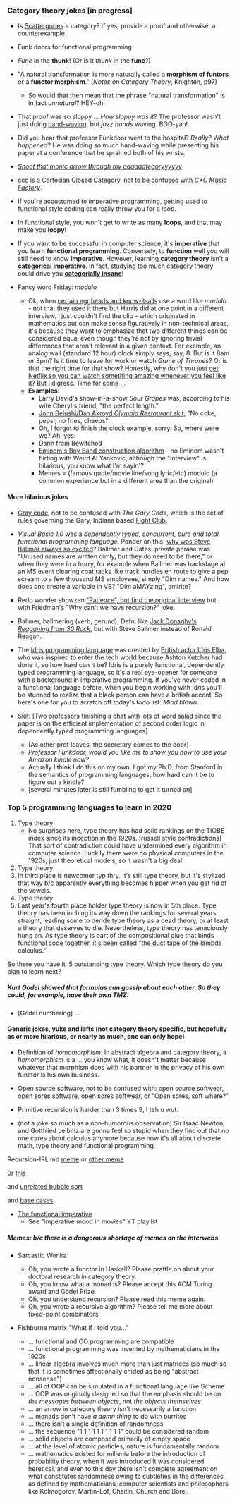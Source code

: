 ### Category theory jokes [in progress]

- Is [Scattergories](https://en.wikipedia.org/wiki/Scattergories) a category? If yes, provide a proof and otherwise, a counterexample. 

- Funk doors for functional programming

- _Func_ in the __thunk__! (Or is it _thunk_ in the __func__?)

- "A natural transformation is more naturally called a __morphism of funtors__ or a __functor morphism__." (_Notes on Category Theory_, Knighten, p97)
	- So would that then mean that the phrase "natural transformation" is in fact _unnatural_? HEY-oh!
	
- That proof was so sloppy ...
_How sloppy was it?_
The professor wasn't just doing [hand-waving](https://en.wikipedia.org/wiki/Hand-waving), but _jazz hands_ waving. BOO-yah!

- Did you hear that professor Funkdoor went to the hospital?
_Really? What happened?_
He was doing so much hand-waving while presenting his paper at a conference that he sprained both of his wrists. 

- _[Shoot that monic arrow through my caaaaategoryyyyyy](https://www.youtube.com/watch?v=a70yJwgQtzo)_

- ccc is a Cartesian Closed Category, not to be confused with _[C+C Music Factory](https://www.youtube.com/watch?v=LaTGrV58wec)_.

- If you're accustomed to imperative programming, getting used to  functional style coding can really throw you for a _loop_.

- In functional style, you won't get to write as many __loops__, and that may make you __loopy__!

- If you want to be successful in computer science, it's __imperative__ that you learn __functional programming__. Conversely, to __function__ well you will still need to know __imperative__. However, learning __category theory__ isn't a [__categorical imperative__](https://en.wikipedia.org/wiki/Categorical_imperative). In fact, studying too much category theory could drive you [__categorially insane__](https://www.youtube.com/watch?v=RijB8wnJCN0)!

- Fancy word Friday: _modulo_
	- Ok, when [certain eggheads and know-it-alls](https://www.youtube.com/watch?v=cTjHf77FqTI) use a word like _modulo_ - not that they used it there but Harris did at one point in a different interview, I just couldn't find the clip - which originated in mathematics but can make sense figuratively in non-technical areas, it's because they want to emphasize that two different things can be considered equal even though they're not by ignoring trivial differences that aren't relevant in a given context. For example, an analog wall (standard 12 hour) clock simply says, say, 8. But is it 8am or 8pm? Is it time to leave for work or watch _Game of Thrones_? Or is that the right time for that show? Honestly, why don't you just [get Netflix so you can watch something amazing whenever you feel like it](https://www.netflix.com/title/80095815)? But I digress. Time for some ...
	- __Examples__:
		- Larry David's show-in-a-show _Sour Grapes_ was, according to his wife Cheryl's friend, "the perfect length."
		- [John Belushi/Dan Akroyd _Olympia Restaurant_ skit](https://www.youtube.com/watch?v=puJePACBoIo), "No coke, pepsi; no fries, cheeps"
		- Oh, I forgot to finish the clock example, sorry. So, where were we? Ah, yes: 
		- Darin from Bewitched
		- [Eminem's Boy Band construction algorithm](https://www.youtube.com/watch?v=0QOya9-lwQk&feature=youtu.be&t=9m40s) - no Eminem wasn't flirting with Weird Al Yankovic, although the "interview" is hilarious, you know what I'm sayin'?
		- Memes = (famous quote/movie line/song lyric/etc) modulo (a common experience but in a different area than the original)

#### More hilarious jokes
- [Gray code](https://en.wikipedia.org/wiki/Gray_code), not to be confused with _The Gary Code_, which is the set of rules governing the Gary, Indiana based [Fight Club](https://en.wikipedia.org/wiki/Fight_Club).

- _Visual Basic 1.0_ was a _dependently typed, concurrent, pure and total functional programming language_. Ponder on this: [why was Steve Ballmer always so excited](https://www.youtube.com/watch?v=I14b-C67EXY)? Ballmer and Gates' private phrase was "Unused names are written dimly, but they do need to be there," or when they were in a hurry, for example when Ballmer was backstage at an MS event clearing coat racks like track hurdles en route to give a pep scream to a few thousand MS employees, simply "Dim names." And how does one create a variable in VB? "Dim aMAYzing", amirite? 

- Redo wonder showzen ["Patience", but find the original interview](https://www.youtube.com/watch?v=sltSm5mUniw) but with Friedman's "Why can't we have recursion?" joke. 

- Ballmer, ballmering (verb, gerund), Defn: like [Jack Donaghy's _Reaganing_ from _30 Rock_](https://www.youtube.com/results?search_query=30+rock+reaganing), but with Steve Ballmer instead of Ronald Reagan.

- The [Idris programming language](https://en.wikipedia.org/wiki/Idris_(programming_language)) was created by [British actor Idris Elba](https://en.wikipedia.org/wiki/Idris_Elba), who was inspired to enter the tech world because Ashton Kutcher had done it, so how hard can it be? Idris is a purely functional, dependently typed programming language, so it's a real eye-opener for someone with a background in imperative programming. If you've never coded in a functional language before, when you begin working with Idris you'll be stunned to realize that a black person can have a british accent. So here's one for you to scratch off today's todo list: _Mind blown_.

- Skit: [Two professors finishing a chat with lots of word salad since the paper is on the efficient implementation of second order logic in dependently typed programming languages]
	- [As other prof leaves, the secretary comes to the door] 
	- _Professor Funkdoor, would you like me to show you how to use your Amazon kindle now?_
	- Actually I think I do this on my own. I got my Ph.D. from Stanford in the semantics of programming languages, how hard can it be to figure out a kindle?
	- [several minutes later is still fumbling to get it turned on]
	
	
### Top 5 programming languages to learn in 2020
1. Type theory
	- No surprises here, type theory has had solid rankings on the TIOBE index since its inception in the 1920s. [russell style contradictions] That sort of contradiction could have undermined every algorithm in computer science. Luckily there were no physical computers in the 1920s, just theoretical models, so it wasn't a big deal. 
2. Type theory
3. In third place is newcomer typ thry. It's still type theory, but it's stylized that way b/c apparently everything becomes hipper when you get rid of the vowels.
4. Type theory
5. Last year's fourth place holder type theory is now in 5th place. Type theory has been inching its way down the rankings for several years straight, leading some to deride type theory as a dead theory, or at least a theory that deserves to die. Nevertheless, type theory has tenaciously hung on. As type theory is part of the compositional glue that binds functional code together, it's been called "the duct tape of the lambda calculus."

So there you have it, 5 outstanding type theory. Which type theory do you plan to learn next?
 
##### Kurt Godel showed that formulas can gossip about each other. So they could, for example, have their own TMZ. 
- [Godel numbering] ...


#### Generic jokes, yuks and laffs (not category theory specific, but hopefully as or more hilarious, or nearly as much, one can only hope)

- Definition of _homomorphism_: In abstract algebra and category theory, a  _homomorphism_ is a ... you know what, it doesn't matter because whatever that morphism does with his partner in the privacy of his own functor is his own business.

- Open source software, not to be confused with: open source softwear, open sores software, open sores softwear, or "Open sores, soft where?"

- Primitive recursion is harder than 3 times 9, I teh u wut.

- (not a joke so much as a non-humorous observation) Sir Isaac Newton, and Gottfried Leibniz are gonna feel so stupid when they find out that no one cares about calculus anymore because now it's all about discrete math, type theory and functional programming. 

Recursion-IRL.md [meme](https://www.google.com/imgres?imgurl=https%3A%2F%2Fwww.byte-by-byte.com%2Fwp-content%2Fuploads%2F2019%2F05%2Fcimrecursion-understand-min.png&imgrefurl=https%3A%2F%2Fwww.byte-by-byte.com%2Frecursion-sp-closed%2F&docid=VJfj027Epbd9NM&tbnid=ZzEVdi5VlQTIFM%3A&vet=10ahUKEwib_-Kvq_fiAhUiZN8KHVRNB4IQMwgzKAgwCA..i&w=568&h=335&bih=710&biw=1100&q=what%20if%20i%20told%20you%20iterative%20solutions%20are%20often%20harder%20than%20recursive%20meme&ved=0ahUKEwib_-Kvq_fiAhUiZN8KHVRNB4IQMwgzKAgwCA&iact=mrc&uact=8) or [other meme](https://www.google.com/imgres?imgurl=https%3A%2F%2Fimg.memecdn.com%2Frecursion_o_170485.jpg&imgrefurl=https%3A%2F%2Fwww.memecenter.com%2Ffun%2F170485%2Frecursion&docid=Uplca00cgO_CAM&tbnid=4BKe_rKtbHahNM%3A&vet=1&w=568&h=347&bih=710&biw=1100&ved=2ahUKEwjmjPTBq_fiAhWuiOAKHdW-DREQxiAoAnoECAEQFg&iact=c&ictx=1)

0r [this](https://www.google.com/url?sa=i&source=imgres&cd=&cad=rja&uact=8&ved=2ahUKEwj9mf3dq_fiAhVLZN8KHbj7DmAQjRx6BAgBEAU&url=http%3A%2F%2Fwww.quickmeme.com%2Fmeme%2F3ojur6&psig=AOvVaw1CZh-bl-KJvkAqBTPWOwdl&ust=1561095413149392)

and [unrelated bubble sort](https://www.google.com/imgres?imgurl=https%3A%2F%2Fcdn-images-1.medium.com%2Fmax%2F1200%2F0*PgiLG7NytqKAh8WT.&imgrefurl=https%3A%2F%2Fmedium.com%2F%40yonislots%2F4-common-sorting-algorithms-what-to-know-and-the-big-o-63ef76268991&docid=kgJQ6dqMpea8gM&tbnid=GjkUuHrXHZlozM%3A&vet=10ahUKEwib_-Kvq_fiAhUiZN8KHVRNB4IQMwhMKBQwFA..i&w=620&h=348&bih=710&biw=1100&q=what%20if%20i%20told%20you%20iterative%20solutions%20are%20often%20harder%20than%20recursive%20meme&ved=0ahUKEwib_-Kvq_fiAhUiZN8KHVRNB4IQMwhMKBQwFA&iact=mrc&uact=8#h=348&imgdii=yzjHgOTUoOFJjM:&vet=10ahUKEwib_-Kvq_fiAhUiZN8KHVRNB4IQMwhMKBQwFA..i&w=620)

and [base cases](https://www.google.com/imgres?imgurl=https%3A%2F%2Fcdn-images-1.medium.com%2Fmax%2F1200%2F0*PgiLG7NytqKAh8WT.&imgrefurl=https%3A%2F%2Fmedium.com%2F%40yonislots%2F4-common-sorting-algorithms-what-to-know-and-the-big-o-63ef76268991&docid=kgJQ6dqMpea8gM&tbnid=GjkUuHrXHZlozM%3A&vet=10ahUKEwib_-Kvq_fiAhUiZN8KHVRNB4IQMwhMKBQwFA..i&w=620&h=348&bih=710&biw=1100&q=what%20if%20i%20told%20you%20iterative%20solutions%20are%20often%20harder%20than%20recursive%20meme&ved=0ahUKEwib_-Kvq_fiAhUiZN8KHVRNB4IQMwhMKBQwFA&iact=mrc&uact=8#h=348&imgdii=754kAe8lavxPRM:&vet=10ahUKEwib_-Kvq_fiAhUiZN8KHVRNB4IQMwhMKBQwFA..i&w=620)



- [The functional imperative](https://www.google.com/imgres?imgurl=https%3A%2F%2Fcs.lmu.edu%2F~ray%2Fimages%2Fiterative-harder.png&imgrefurl=https%3A%2F%2Fcs.lmu.edu%2F~ray%2Fnotes%2Fbacktracking%2F&docid=PeINhEMY0jKgTM&tbnid=fKJSljvDu2GvlM%3A&vet=10ahUKEwiam42JrvfiAhVImuAKHZw9CrgQMwg6KA8wDw..i&w=500&h=302&bih=710&biw=1100&q=fishburne%20what%20if%20i%20told%20you%20iterative%20solutions%20are%20often%20harder%20than%20recursive&ved=0ahUKEwiam42JrvfiAhVImuAKHZw9CrgQMwg6KA8wDw&iact=mrc&uact=8)
	- See "imperative mood in movies" YT playlist
	
##### Memes: b/c there is a dangerous shortage of memes on the interwebs

- Sarcastic Wonka
	- Oh, you wrote a functor in Haskell? Please prattle on about your doctoral research in category theory.
	- Oh, you know what a monad is? Please accept this ACM Turing award and Gödel Prize.
	- Oh, you understand recursion? Please read this meme again.
	- Oh, you wrote a recursive algorithm? Please tell me more about fixed-point combinators.

- Fishburne matrix "What if I told you..."
	- ... functional and OO programming are compatible
	- ... functional programming was invented by mathematicians in the 1920s
	- ... linear algebra involves much more than just matrices (so much so that it is sometimes affectionally chided as being "abstract nonsense")
	- ... all of OOP can be simulated in a functional language like Scheme
	- ... OOP was originally designed so that the emphasis should be on _the messages between objects_, not _the objects themselves_
	- ... an arrow in category theory isn't necessarily a function
	- ... monads don't have _a damn thing_ to do with burritos
	- ... there isn't a single definition of randomness
	- ... the sequence "1 1 1 1 1 1 1 1 1 1" could be considered random
	- ... solid objects are composed primarily of empty space
	- ... at the level of atomic particles, nature is fundamentally random
	- ... mathematics existed for millenia before the introduction of probability theory, when it was introduced it was considered heretical, and even to this day there isn't complete agreement on what constitutes randomness owing to subtleties in the differences as defined by mathematicians, computer scientists and philosophers like Kolmogorov, Martin-Löf, Chaitin, Church and Borel.
	
	
	